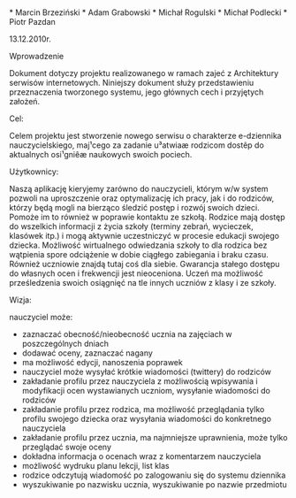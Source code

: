 ﻿﻿    
	* Marcin Brzeziński
    * Adam Grabowski
    * Michał Rogulski
	* Michał Podlecki
	* Piotr Pazdan

13.12.2010r.

Wprowadzenie

Dokument dotyczy projektu realizowanego w ramach zajeć z Architektury serwisów internetowych. 
Niniejszy dokument służy przedstawieniu przeznaczenia tworzonego systemu, jego głównych cech i przyjętych założeń.


Cel:

Celem projektu jest stworzenie nowego serwisu o charakterze e-dziennika nauczycielskiego, maj¹cego za zadanie u³atwiaæ rodzicom dostêp do aktualnych osi¹gniêæ naukowych swoich pociech.


Użytkownicy:

Naszą aplikację kieryjemy zarówno do nauczycieli, którym w/w system pozwoli na uproszczenie oraz optymalizację ich pracy, jak i do rodziców, 
którzy będą mogli na bierząco śledzić postęp i rozwój swoich dzieci. Pomoże im to również w poprawie kontaktu ze szkołą. 
Rodzice mają dostęp do wszelkich informacji z życia szkoły (terminy zebrań, wycieczek, klasówek itp.) i mogą aktywnie uczestniczyć 
w procesie edukacji swojego dziecka. Możliwość wirtualnego odwiedzania szkoły to dla rodzica bez wątpienia spore odciążenie w dobie ciągłego 
zabiegania i braku czasu. Również uczniowie znajdą tutaj coś dla siebie. Gwarancja stałego dostępu do własnych ocen i frekwencji jest nieoceniona. 
Uczeń ma możliwość prześledzenia swoich osiągnięć na tle innych uczniów z klasy i ze szkoły.


Wizja:

nauczyciel może: 
- zaznaczać obecność/nieobecność ucznia na zajęciach w poszczególnych dniach
- dodawać oceny, zaznaczać nagany 
- ma możliwość edycji, nanoszenia poprawek
- nauczyciel może wysyłać krótkie wiadomości (twittery) do rodziców
- zakładanie profilu przez nauczyciela z możliwością wpisywania i modyfikacji ocen wystawianych uczniom, wysyłanie wiadomości do rodziców
- zakładanie profilu przez rodzica, ma możliwość przeglądania tylko profilu swojego dziecka oraz wysyłania wiadomości do konkretnego nauczyciela
- zakładanie profilu przez ucznia, ma najmniejsze uprawnienia, może tylko przeglądać swoje oceny
- dokładna informacja o ocenach wraz z komentarzem nauczyciela
- możliwość wydruku planu lekcji, list klas
- rodzice odczytują wiadomość po zalogowaniu się do systemu dziennika
- wyszukiwanie po nazwisku ucznia, wyszukiwanie po nazwie przedmiotu